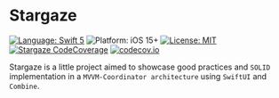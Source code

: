 # Stargaze

[![Language: Swift 5](https://img.shields.io/badge/language-swift5-f48041.svg?style=flat)](https://developer.apple.com/swift)
![Platform: iOS 15+](https://img.shields.io/badge/platform-iOS%2015%2B-blue.svg?style=flat)
[![License: MIT](http://img.shields.io/badge/license-MIT-lightgrey.svg?style=flat)](https://github.com/freshOS/ws/blob/master/LICENSE)
[![Stargaze CodeCoverage](https://github.com/lukacs-m/Stargaze/actions/workflows/CodeCoverage.yml/badge.svg)](https://github.com/lukacs-m/Stargaze/actions/workflows/CodeCoverage.yml)
[![codecov.io](https://app.codecov.io/gh/lukacs-m/Stargaze/branch/develop/graphs/badge.svg)](
https://app.codecov.io/gh/lukacs-m/Stargaze/branch/develop)

Stargaze is a little project aimed to showcase good practices and `SOLID` implementation in a `MVVM-Coordinator architecture` using `SwiftUI` and `Combine`.
